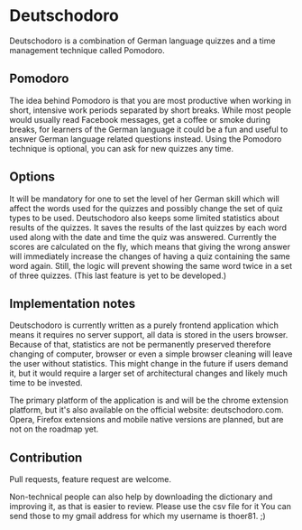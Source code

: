 # Deutschodoro #

Deutschodoro is a combination of German language quizzes and a time management technique called Pomodoro.

## Pomodoro ##

The idea behind Pomodoro is that you are most productive when working in short, intensive work periods separated by short breaks. While most people would usually read Facebook messages, get a coffee or smoke during breaks, for learners of the German language it could be a fun and useful to answer German language related questions instead. Using the Pomodoro technique is optional, you can ask for new quizzes any time.

## Options ##

 It will be mandatory for one to set the level of her German skill which will affect the words used for the quizzes and possibly change the set of quiz types to be used. Deutschodoro also keeps some limited statistics about results of the quizzes. It saves the results of the last quizzes by each word used along with the date and time the quiz was answered. Currently the scores are calculated on the fly, which means that giving the wrong answer will immediately increase the changes of having a quiz containing the same word again. Still, the logic will prevent showing the same word twice in a set of three quizzes. (This last feature is yet to be developed.)

## Implementation notes ##

Deutschodoro is currently written as a purely frontend application which means it requires no server support, all data is stored in the users browser. Because of that, statistics are not be permanently preserved therefore changing of computer, browser or even a simple browser cleaning will leave the user without statistics. This might change in the future if users demand it, but it would require a larger set of architectural changes and likely much time to be invested.

The primary platform of the application is and will be the chrome extension platform, but it's also available on the official website: deutschodoro.com. Opera, Firefox extensions and mobile native versions are planned, but are not on the roadmap yet.

## Contribution ##

Pull requests, feature request are welcome.

Non-technical people can also help by downloading the dictionary and improving it, as that is easier to review. Please use the csv file for it You can send those to my gmail address for which my username is thoer81. ;)